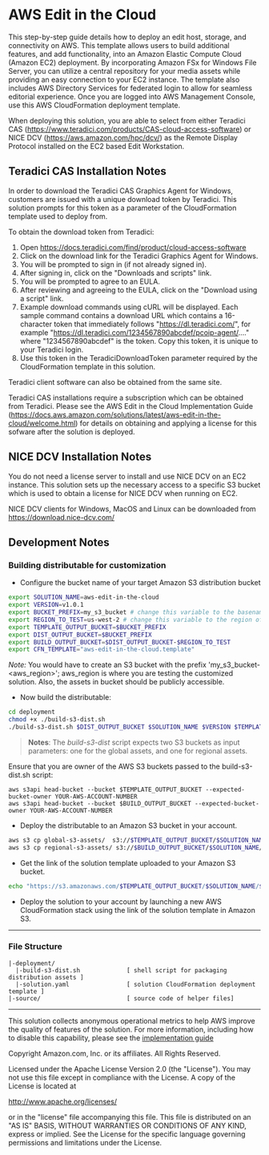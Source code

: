 # AWS Edit in the Cloud

This step-by-step guide details how to deploy an edit host, storage, and connectivity on AWS. This template allows users to build additional features, and add functionality, into an Amazon Elastic Compute Cloud (Amazon EC2) deployment. By incorporating Amazon FSx for Windows File Server, you can utilize a central repository for your media assets while providing an easy connection to your EC2 instance. The template also includes AWS Directory Services for federated login to allow for seamless editorial experience. Once you are logged into AWS Management Console, use this AWS CloudFormation deployment template.

When deploying this solution, you are able to select from either Teradici CAS (https://www.teradici.com/products/CAS-cloud-access-software) or NICE DCV (https://aws.amazon.com/hpc/dcv/) as the Remote Display Protocol installed on the EC2 based Edit Workstation. 

## Teradici CAS Installation Notes

In order to download the Teradici CAS Graphics Agent for Windows, customers are issued with a unique download token by Teradici. This solution prompts for this token as a parameter of the CloudFormation template used to deploy from. 

To obtain the download token from Teradici:

1. Open https://docs.teradici.com/find/product/cloud-access-software
2. Click on the download link for the Teradici Graphics Agent for Windows.
3. You will be prompted to sign in (if not already signed in).
4. After signing in, click on the "Downloads and scripts" link.
5. You will be prompted to agree to an EULA. 
6. After reviewing and agreeing to the EULA, click on the "Download using a script" link.
7. Example download commands using cURL will be displayed. Each sample command contains a download URL which contains a 16-character token that immediately follows "https://dl.teradici.com/", for example "https://dl.teradici.com/1234567890abcdef/pcoip-agent/...." where "1234567890abcdef" is the token. Copy this token, it is unique to your Teradici login. 
8. Use this token in the TeradiciDownloadToken parameter required by the CloudFormation template in this solution. 

Teradici client software can also be obtained from the same site. 

Teradici CAS installations require a subscription which can be obtained from Teradici. Please see the AWS Edit in the Cloud Implementation Guide (https://docs.aws.amazon.com/solutions/latest/aws-edit-in-the-cloud/welcome.html) for details on obtaining and applying a license for this sofware after the solution is deployed. 

## NICE DCV Installation Notes

You do not need a license server to install and use NICE DCV on an EC2 instance. This solution sets up the necessary access to a specific S3 bucket which is used to obtain a license for NICE DCV when running on EC2. 

NICE DCV clients for Windows, MacOS and Linux can be downloaded from https://download.nice-dcv.com/ 

## Development Notes

### Building distributable for customization

* Configure the bucket name of your target Amazon S3 distribution bucket

```sh
export SOLUTION_NAME=aws-edit-in-the-cloud
export VERSION=v1.0.1
export BUCKET_PREFIX=my_s3_bucket # change this variable to the basename of your S3 bucket
export REGION_TO_TEST=us-west-2 # change this variable to the region of your S3 bucket
export TEMPLATE_OUTPUT_BUCKET=$BUCKET_PREFIX
export DIST_OUTPUT_BUCKET=$BUCKET_PREFIX
export BUILD_OUTPUT_BUCKET=$DIST_OUTPUT_BUCKET-$REGION_TO_TEST
export CFN_TEMPLATE="aws-edit-in-the-cloud.template"
```

_Note:_ You would have to create an S3 bucket with the prefix 'my_s3_bucket-<aws_region>'; aws_region is where you are testing the customized solution. Also, the assets in bucket should be publicly accessible.

* Now build the distributable:

```sh
cd deployment
chmod +x ./build-s3-dist.sh
./build-s3-dist.sh $DIST_OUTPUT_BUCKET $SOLUTION_NAME $VERSION $TEMPLATE_OUTPUT_BUCKET
```

> **Notes**: The _build-s3-dist_ script expects two S3 buckets as input parameters: one for the global assets, and one for regional assets. 

Ensure that you are owner of the AWS S3 buckets passed to the build-s3-dist.sh script:

```
aws s3api head-bucket --bucket $TEMPLATE_OUTPUT_BUCKET --expected-bucket-owner YOUR-AWS-ACCOUNT-NUMBER
aws s3api head-bucket --bucket $BUILD_OUTPUT_BUCKET --expected-bucket-owner YOUR-AWS-ACCOUNT-NUMBER
```

* Deploy the distributable to an Amazon S3 bucket in your account. 

```sh
aws s3 cp global-s3-assets/  s3://$TEMPLATE_OUTPUT_BUCKET/$SOLUTION_NAME/$VERSION/ --recursive --acl bucket-owner-full-control
aws s3 cp regional-s3-assets/ s3://$BUILD_OUTPUT_BUCKET/$SOLUTION_NAME/$VERSION/ --recursive --acl bucket-owner-full-control
```

* Get the link of the solution template uploaded to your Amazon S3 bucket.

```sh
echo "https://s3.amazonaws.com/$TEMPLATE_OUTPUT_BUCKET/$SOLUTION_NAME/$VERSION/$CFN_TEMPLATE"
```

* Deploy the solution to your account by launching a new AWS CloudFormation stack using the link of the solution template in Amazon S3.

***

### File Structure

```text
|-deployment/
  |-build-s3-dist.sh             [ shell script for packaging distribution assets ]
  |-solution.yaml                [ solution CloudFormation deployment template ]
|-source/                        [ source code of helper files]
```

***

This solution collects anonymous operational metrics to help AWS improve the
quality of features of the solution. For more information, including how to disable
this capability, please see the [implementation guide](https://docs.aws.amazon.com/solutions/latest/aws-edit-in-the-cloud/collection-of-operational-metrics.html)

Copyright Amazon.com, Inc. or its affiliates. All Rights Reserved.

Licensed under the Apache License Version 2.0 (the "License"). You may not use this file except in compliance with the License. A copy of the License is located at

<http://www.apache.org/licenses/>

or in the "license" file accompanying this file. This file is distributed on an "AS IS" BASIS, WITHOUT WARRANTIES OR CONDITIONS OF ANY KIND, express or implied. See the License for the specific language governing permissions and limitations under the License.
